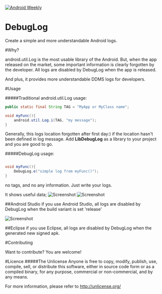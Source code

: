 [![Android Weekly](http://img.shields.io/badge/Android%20Weekly-%2392-2CB3E5.svg?style=flat)](http://androidweekly.net/issues/issue-92)

DebugLog
========

Create a simple and more understandable Android logs. 

#Why?

android.util.Log is the most usable library of the Android. But, when the app released on the market, some important information is clearly forgotten by the developer. 
All logs are disabled by DebugLog when the app is released.  

And plus, it provides more understandable DDMS logs for developers.


#Usage

#####Traditional android.util.Log usage:
```java 
public static final String TAG = "MyApp or MyClass name";

void myFunc(){
	android.util.Log.i(TAG, "my message");
}
```

Generally, this logs location forgotten after first day:) if the location hasn't been defined in log message.
Add **LibDebugLog** as a library to your project and you are good to go.

#####DebugLog usage:
```java

void myFunc(){
	DebugLog.e("simple log from myFunc()");
}

```

no tags, and no any information. Just write your logs.

It shows useful data;
![Screenshot](https://raw.github.com/MustafaFerhan/DebugLog/master/DebugLog-Demo/assets/ss2.jpg)
![Screenshot](https://raw.github.com/MustafaFerhan/DebugLog/master/DebugLog-Demo/assets/ss1.jpg)


##Android Studio
if you use Android Studio, all logs are disabled by DebugLog when the build variant is set 'release'

![Screenshot](https://raw.githubusercontent.com/MustafaFerhan/DebugLog/master/buildvariants.png)

##Eclipse
if you use Eclipse, all logs are disabled by DebugLog when the generated new signed apk.


#Contributing

Want to contribute? You are welcome!

#Licence
#####The Unlicense
Anyone is free to copy, modify, publish, use, compile, sell, or
distribute this software, either in source code form or as a compiled
binary, for any purpose, commercial or non-commercial, and by any
means.

For more information, please refer to <http://unlicense.org/>
